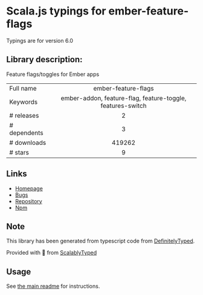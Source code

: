 
# Scala.js typings for ember-feature-flags

Typings are for version 6.0

## Library description:
Feature flags/toggles for Ember apps

|                    |                 |
| ------------------ | :-------------: |
| Full name          | ember-feature-flags |
| Keywords           | ember-addon, feature-flag, feature-toggle, features-switch |
| # releases         | 2 |
| # dependents       | 3 |
| # downloads        | 419262 |
| # stars            | 9 |

## Links
- [Homepage](https://github.com/kategengler/ember-feature-flags#readme)
- [Bugs](https://github.com/kategengler/ember-feature-flags/issues)
- [Repository](https://github.com/kategengler/ember-feature-flags)
- [Npm](https://www.npmjs.com/package/ember-feature-flags)
    


## Note
This library has been generated from typescript code from [DefinitelyTyped](https://definitelytyped.org).

Provided with :purple_heart: from [ScalablyTyped](https://github.com/oyvindberg/ScalablyTyped)

## Usage
See [the main readme](../../readme.md) for instructions.


